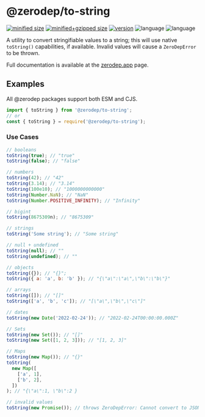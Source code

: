 # @zerodep/to-string

[![minified size](https://img.shields.io/bundlephobia/min/@zerodep/to-string?style=flat-square&color=blue)](https://bundlephobia.com/package/@zerodep/to-string)
[![minified+gzipped size](https://img.shields.io/bundlephobia/minzip/@zerodep/to-string?style=flat-square&color=blue)](https://bundlephobia.com/package/@zerodep/to-string)
[![version](https://img.shields.io/npm/v/@zerodep/to-string?style=flat-square&color=blue)](https://www.npmjs.com/package/@zerodep/to-string)
![language](https://img.shields.io/github/languages/top/cdepage/zerodep?style=flat-square)
![language](https://img.shields.io/badge/types-included-blue?style=flat-square)

A utility to convert stringifiable values to a string; this will use native `toString()` capabilities, if available. Invalid values will cause a `ZeroDepError` to be thrown.

Full documentation is available at the [zerodep.app](http://zerodep.app/to/string) page.

## Examples

All @zerodep packages support both ESM and CJS.

```javascript
import { toString } from '@zerodep/to-string';
// or
const { toString } = require('@zerodep/to-string');
```

### Use Cases

```javascript
// booleans
toString(true); // "true"
toString(false); // "false"

// numbers
toString(42); // "42"
toString(3.14); // "3.14"
toString(100e10); // "1000000000000"
toString(Number.NaN); // "NaN"
toString(Number.POSITIVE_INFINITY); // "Infinity"

// bigint
toString(8675309n); // "8675309"

// strings
toString('Some string'); // "Some string"

// null + undefined
toString(null); // ""
toString(undefined); // ""

// objects
toString({}); // "{}";
toString({ a: 'a', b: 'b' }); // "{\"a\":\"a\",\"b\":\"b\"}"

// arrays
toString([]); // "[]"
toString(['a', 'b', 'c']); // "[\"a\",\"b\",\"c\"]"

// dates
toString(new Date('2022-02-24')); // "2022-02-24T00:00:00.000Z"

// Sets
toString(new Set()); // "[]"
toString(new Set([1, 2, 3])); // "[1, 2, 3]"

// Maps
toString(new Map()); // "{}"
toString(
  new Map([
    ['a', 1],
    ['b', 2],
  ])
); // "{\"a\":1, \"b\":2 }

// invalid values
toString(new Promise()); // throws ZeroDepError: Cannot convert to JSON
```
